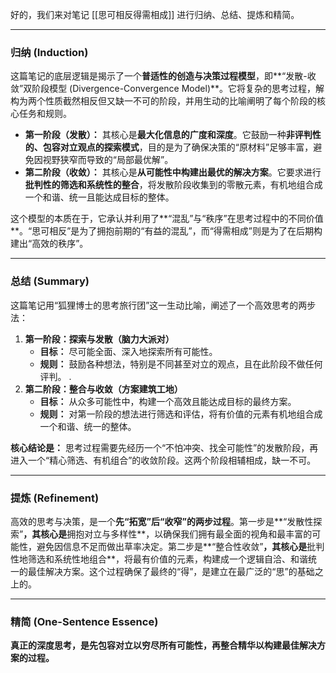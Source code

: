 好的，我们来对笔记 [[思可相反得需相成]] 进行归纳、总结、提炼和精简。

---

### **归纳 (Induction)**

这篇笔记的底层逻辑是揭示了一个**普适性的创造与决策过程模型**，即**“发散-收敛”双阶段模型 (Divergence-Convergence Model)**。它将复杂的思考过程，解构为两个性质截然相反但又缺一不可的阶段，并用生动的比喻阐明了每个阶段的核心任务和规则。

*   **第一阶段（发散）：** 其核心是**最大化信息的广度和深度**。它鼓励一种**非评判性的、包容对立观点的探索模式**，目的是为了确保决策的“原材料”足够丰富，避免因视野狭窄而导致的“局部最优解”。
*   **第二阶段（收敛）：** 其核心是**从可能性中构建出最优的解决方案**。它要求进行**批判性的筛选和系统性的整合**，将发散阶段收集到的零散元素，有机地组合成一个和谐、统一且能达成目标的整体。

这个模型的本质在于，它承认并利用了**“混乱”与“秩序”在思考过程中的不同价值**。“思可相反”是为了拥抱前期的“有益的混乱”，而“得需相成”则是为了在后期构建出“高效的秩序”。

---

### **总结 (Summary)**

这篇笔记用“狐狸博士的思考旅行团”这一生动比喻，阐述了一个高效思考的两步法：

1.  **第一阶段：探索与发散（脑力大派对）**
    *   **目标：** 尽可能全面、深入地探索所有可能性。
    *   **规则：** 鼓励各种想法，特别是不同甚至对立的观点，且在此阶段不做任何评判。
    .
2.  **第二阶段：整合与收敛（方案建筑工地）**
    *   **目标：** 从众多可能性中，构建一个高效且能达成目标的最终方案。
    *   **规则：** 对第一阶段的想法进行筛选和评估，将有价值的元素有机地组合成一个和谐、统一的整体。

**核心结论是：** 思考过程需要先经历一个“不怕冲突、找全可能性”的发散阶段，再进入一个“精心筛选、有机组合”的收敛阶段。这两个阶段相辅相成，缺一不可。

---

### **提炼 (Refinement)**

高效的思考与决策，是一个**先“拓宽”后“收窄”的两步过程**。第一步是**“发散性探索”**，其核心是**拥抱对立与多样性**，以确保我们拥有最全面的视角和最丰富的可能性，避免因信息不足而做出草率决定。第二步是**“整合性收敛”**，其核心是**批判性地筛选和系统性地组合**，将最有价值的元素，构建成一个逻辑自洽、和谐统一的最佳解决方案。这个过程确保了最终的“得”，是建立在最广泛的“思”的基础之上的。

---

### **精简 (One-Sentence Essence)**

**真正的深度思考，是先包容对立以穷尽所有可能性，再整合精华以构建最佳解决方案的过程。**